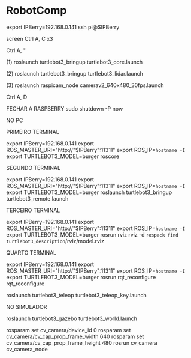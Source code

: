 # RobotComp

export IPBerry=192.168.0.141
ssh pi@$IPBerry

screen
Ctrl A, C     x3

Ctrl A, "

(1) roslaunch turtlebot3_bringup turtlebot3_core.launch

(2) roslaunch turtlebot3_bringup turtlebot3_lidar.launch

(3) roslaunch raspicam_node camerav2_640x480_30fps.launch

Ctrl A, D

FECHAR A RASPBERRY
sudo shutdown -P now

NO PC

PRIMEIRO TERMINAL

export IPBerry=192.168.0.141
export ROS_MASTER_URI="http://"$IPBerry":11311"
export ROS_IP=`hostname -I`
export TURTLEBOT3_MODEL=burger
roscore

SEGUNDO TERMINAL

export IPBerry=192.168.0.141
export ROS_MASTER_URI="http://"$IPBerry":11311"
export ROS_IP=`hostname -I`
export TURTLEBOT3_MODEL=burger
roslaunch turtlebot3_bringup turtlebot3_remote.launch

TERCEIRO  TERMINAL

export IPBerry=192.168.0.141
export ROS_MASTER_URI="http://"$IPBerry":11311"
export ROS_IP=`hostname -I`
export TURTLEBOT3_MODEL=burger
rosrun rviz rviz -d `rospack find turtlebot3_description`/rviz/model.rviz

QUARTO TERMINAL

export IPBerry=192.168.0.141
export ROS_MASTER_URI="http://"$IPBerry":11311"
export ROS_IP=`hostname -I`
export TURTLEBOT3_MODEL=burger
rosrun rqt_reconfigure rqt_reconfigure

roslaunch turtlebot3_teleop turtlebot3_teleop_key.launch


NO SIMULADOR

roslaunch turtlebot3_gazebo turtlebot3_world.launch

rosparam set cv_camera/device_id 0
rosparam set cv_camera/cv_cap_prop_frame_width 640
rosparam set cv_camera/cv_cap_prop_frame_height  480
rosrun cv_camera cv_camera_node
